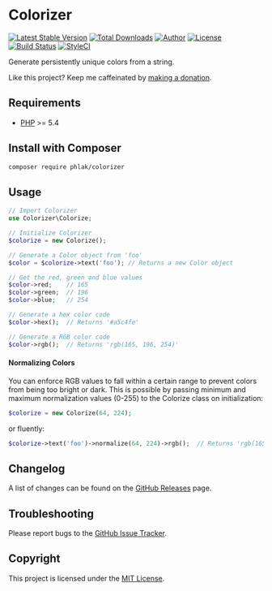Colorizer
=========

[![Latest Stable Version](https://img.shields.io/packagist/v/phlak/colorizer.svg)](https://packagist.org/packages/phlak/colorizer)
[![Total Downloads](https://img.shields.io/packagist/dt/phlak/colorizer.svg)](https://packagist.org/packages/phlak/colorizer)
[![Author](https://img.shields.io/badge/author-Chris%20Kankiewicz-blue.svg)](https://www.ChrisKankiewicz.com)
[![License](https://img.shields.io/packagist/l/phlak/colorizer.svg)](https://packagist.org/packages/phlak/colorizer)
[![Build Status](https://img.shields.io/travis/PHLAK/Colorizer.svg)](https://travis-ci.org/PHLAK/Colorizer)
[![StyleCI](https://styleci.io/repos/18544734/shield?branch=master&style=flat)](https://styleci.io/repos/18544734)

Generate persistently unique colors from a string.

Like this project? Keep me caffeinated by [making a donation](https://paypal.me/ChrisKankiewicz).

Requirements
------------

  - [PHP](https://php.net) >= 5.4

Install with Composer
---------------------

```bash
composer require phlak/colorizer
```

Usage
-----

```php
// Import Colorizer
use Colorizer\Colorize;

// Initialize Colorizer
$colorize = new Colorize();

// Generate a Color object from 'foo'
$color = $colorize->text('foo'); // Returns a new Color object

// Get the red, green and blue values
$color->red;    // 165
$color->green;  // 196
$color->blue;   // 254

// Generate a hex color code
$color->hex();  // Returns '#a5c4fe'

// Generate a RGB color code
$color->rgb();  // Returns 'rgb(165, 196, 254)'
```

#### Normalizing Colors

You can enforce RGB values to fall within a certain range to prevent colors
from being too bright or dark.  This is possible by passing minimum and maximum
normalization values (0-255) to the Colorize class on initialization:

```php
$colorize = new Colorize(64, 224);
```

or fluently:

```php
$colorize->text('foo')->normalize(64, 224)->rgb();  // Returns 'rgb(165, 196, 224)'
```

Changelog
---------

A list of changes can be found on the [GitHub Releases](https://github.com/PHLAK/Colorizer/releases) page.

Troubleshooting
---------------

Please report bugs to the [GitHub Issue Tracker](https://github.com/PHLAK/Colorizer/issues).

Copyright
---------

This project is licensed under the [MIT License](https://github.com/PHLAK/Colorizer/blob/master/LICENSE).
